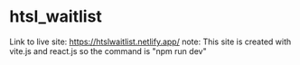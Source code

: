 # htsl_waitlist
Link to live site: https://htslwaitlist.netlify.app/
note: This site is created with vite.js and react.js so the command is "npm run dev"
